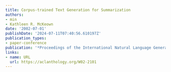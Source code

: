 ```yaml
---
title: Corpus-trained Text Generation for Summarization
authors:
- min
- Kathleen R. McKeown
date: '2002-07-01'
publishDate: '2024-07-11T07:40:56.610197Z'
publication_types:
- paper-conference
publication: '*Proceedings of the International Natural Language Generation Conference*'
links:
- name: URL
  url: https://aclanthology.org/W02-2101
---
```

